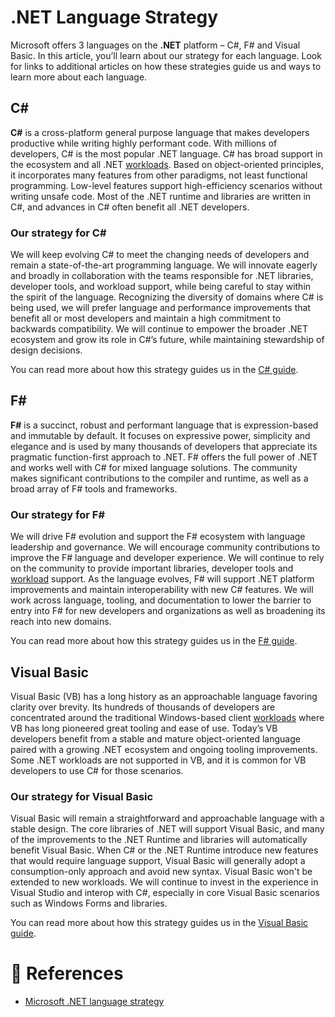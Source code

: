 # .NET Language Strategy

Microsoft offers 3 languages on the **.NET** platform – C#, F# and Visual Basic. In this article, you’ll learn about our strategy for each language. Look for links to additional articles on how these strategies guide us and ways to learn more about each language.

## C#

**C#** is a cross-platform general purpose language that makes developers productive while writing highly performant code. With millions of developers, C# is the most popular .NET language. C# has broad support in the ecosystem and all .NET [workloads](https://learn.microsoft.com/en-us/dotnet/standard/glossary#workload). Based on object-oriented principles, it incorporates many features from other paradigms, not least functional programming. Low-level features support high-efficiency scenarios without writing unsafe code. Most of the .NET runtime and libraries are written in C#, and advances in C# often benefit all .NET developers.

### Our strategy for C#

We will keep evolving C# to meet the changing needs of developers and remain a state-of-the-art programming language. We will innovate eagerly and broadly in collaboration with the teams responsible for .NET libraries, developer tools, and workload support, while being careful to stay within the spirit of the language. Recognizing the diversity of domains where C# is being used, we will prefer language and performance improvements that benefit all or most developers and maintain a high commitment to backwards compatibility. We will continue to empower the broader .NET ecosystem and grow its role in C#’s future, while maintaining stewardship of design decisions.

You can read more about how this strategy guides us in the [C# guide](https://learn.microsoft.com/en-us/dotnet/csharp/tour-of-csharp/strategy).

## F#

**F#** is a succinct, robust and performant language that is expression-based and immutable by default. It focuses on expressive power, simplicity and elegance and is used by many thousands of developers that appreciate its pragmatic function-first approach to .NET. F# offers the full power of .NET and works well with C# for mixed language solutions. The community makes significant contributions to the compiler and runtime, as well as a broad array of F# tools and frameworks.

### Our strategy for F#

We will drive F# evolution and support the F# ecosystem with language leadership and governance. We will encourage community contributions to improve the F# language and developer experience. We will continue to rely on the community to provide important libraries, developer tools and [workload](https://learn.microsoft.com/en-us/dotnet/standard/glossary#workload) support. As the language evolves, F# will support .NET platform improvements and maintain interoperability with new C# features. We will work across language, tooling, and documentation to lower the barrier to entry into F# for new developers and organizations as well as broadening its reach into new domains.

You can read more about how this strategy guides us in the [F# guide](https://learn.microsoft.com/en-us/dotnet/fsharp/strategy).

## Visual Basic

Visual Basic (VB) has a long history as an approachable language favoring clarity over brevity. Its hundreds of thousands of developers are concentrated around the traditional Windows-based client [workloads](https://learn.microsoft.com/en-us/dotnet/standard/glossary#workload) where VB has long pioneered great tooling and ease of use. Today’s VB developers benefit from a stable and mature object-oriented language paired with a growing .NET ecosystem and ongoing tooling improvements. Some .NET workloads are not supported in VB, and it is common for VB developers to use C# for those scenarios.

### Our strategy for Visual Basic

Visual Basic will remain a straightforward and approachable language with a stable design. The core libraries of .NET will support Visual Basic, and many of the improvements to the .NET Runtime and libraries will automatically benefit Visual Basic. When C# or the .NET Runtime introduce new features that would require language support, Visual Basic will generally adopt a consumption-only approach and avoid new syntax. Visual Basic won't be extended to new workloads. We will continue to invest in the experience in Visual Studio and interop with C#, especially in core Visual Basic scenarios such as Windows Forms and libraries.

You can read more about how this strategy guides us in the [Visual Basic guide](https://learn.microsoft.com/en-us/dotnet/visual-basic/getting-started/strategy).

# 📜 References

- [Microsoft .NET language strategy](https://learn.microsoft.com/en-us/dotnet/fundamentals/languages)

